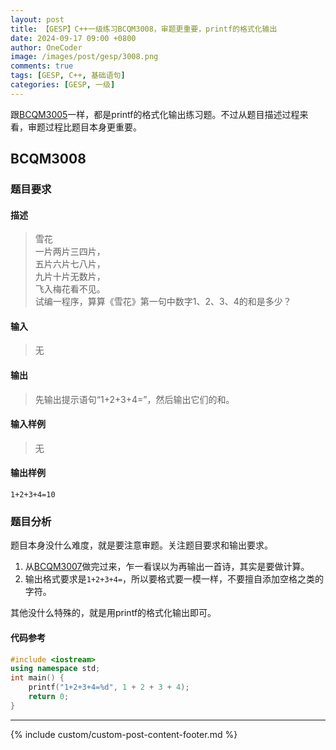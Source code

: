 ```yaml
---
layout: post
title: 【GESP】C++一级练习BCQM3008，审题更重要，printf的格式化输出
date: 2024-09-17 09:00 +0800
author: OneCoder
image: /images/post/gesp/3008.png
comments: true
tags: [GESP, C++, 基础语句]
categories: [GESP, 一级]
---
```

跟[BCQM3005](https://www.coderli.com/gesp-1-bcqm3005/)一样，都是printf的格式化输出练习题。不过从题目描述过程来看，审题过程比题目本身更重要。

<!--more-->

## BCQM3008

### 题目要求

#### 描述

>雪花  
>一片两片三四片，  
>五片六片七八片，  
>九片十片无数片，  
>飞入梅花看不见。  
>试编一程序，算算《雪花》第一句中数字1、2、3、4的和是多少？  

#### 输入

>无

#### 输出

>先输出提示语句“1+2+3+4=”，然后输出它们的和。

#### 输入样例

>无

#### 输出样例

```console
1+2+3+4=10
```

### 题目分析

题目本身没什么难度，就是要注意审题。关注题目要求和输出要求。

1. 从[BCQM3007](https://www.coderli.com/gesp-1-bcqm3007/)做完过来，乍一看误以为再输出一首诗，其实是要做计算。
2. 输出格式要求是`1+2+3+4=`，所以要格式要一模一样，不要擅自添加空格之类的字符。

其他没什么特殊的，就是用printf的格式化输出即可。

#### 代码参考

```cpp
#include <iostream>
using namespace std;
int main() {
    printf("1+2+3+4=%d", 1 + 2 + 3 + 4);
    return 0;
}
```

---

{% include custom/custom-post-content-footer.md %}
